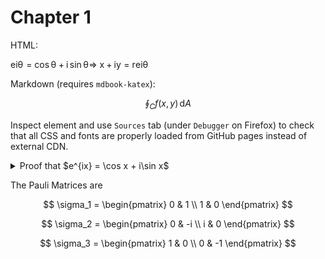 # Chapter 1

HTML:

<span class="katex-display"><span class="katex"><span class="katex-html" aria-hidden="true"><span class="base"><span class="strut" style="height:0.8991em;"></span><span class="mord"><span class="mord mathnormal">e</span><span class="msupsub"><span class="vlist-t"><span class="vlist-r"><span class="vlist" style="height:0.8991em;"><span style="top:-3.113em;margin-right:0.05em;"><span class="pstrut" style="height:2.7em;"></span><span class="sizing reset-size6 size3 mtight"><span class="mord mtight"><span class="mord mathnormal mtight">i</span><span class="mord mathnormal mtight" style="margin-right:0.02778em;">θ</span></span></span></span></span></span></span></span></span><span class="mspace" style="margin-right:0.2778em;"></span><span class="mrel">=</span><span class="mspace" style="margin-right:0.2778em;"></span></span><span class="base"><span class="strut" style="height:0.7778em;vertical-align:-0.0833em;"></span><span class="mop">cos</span><span class="mspace" style="margin-right:0.1667em;"></span><span class="mord mathnormal" style="margin-right:0.02778em;">θ</span><span class="mspace" style="margin-right:0.2222em;"></span><span class="mbin">+</span><span class="mspace" style="margin-right:0.2222em;"></span></span><span class="base"><span class="strut" style="height:0.6944em;"></span><span class="mord mathnormal">i</span><span class="mspace" style="margin-right:0.1667em;"></span><span class="mop">sin</span><span class="mspace" style="margin-right:0.1667em;"></span><span class="mord mathnormal" style="margin-right:0.02778em;">θ</span></span><span class="mspace newline" style="margin-top:1.2em;"></span><span class="base"><span class="strut" style="height:0.3669em;"></span><span class="mrel">⇒</span><span class="mspace" style="margin-right:0.2778em;"></span></span><span class="base"><span class="strut" style="height:0.6667em;vertical-align:-0.0833em;"></span><span class="mord mathnormal">x</span><span class="mspace" style="margin-right:0.2222em;"></span><span class="mbin">+</span><span class="mspace" style="margin-right:0.2222em;"></span></span><span class="base"><span class="strut" style="height:0.854em;vertical-align:-0.1944em;"></span><span class="mord mathnormal">i</span><span class="mord mathnormal" style="margin-right:0.03588em;">y</span><span class="mspace" style="margin-right:0.2778em;"></span><span class="mrel">=</span><span class="mspace" style="margin-right:0.2778em;"></span></span><span class="base"><span class="strut" style="height:0.8991em;"></span><span class="mord mathnormal" style="margin-right:0.02778em;">r</span><span class="mord"><span class="mord mathnormal">e</span><span class="msupsub"><span class="vlist-t"><span class="vlist-r"><span class="vlist" style="height:0.8991em;"><span style="top:-3.113em;margin-right:0.05em;"><span class="pstrut" style="height:2.7em;"></span><span class="sizing reset-size6 size3 mtight"><span class="mord mtight"><span class="mord mathnormal mtight">i</span><span class="mord mathnormal mtight" style="margin-right:0.02778em;">θ</span></span></span></span></span></span></span></span></span></span></span></span></span>

Markdown (requires `mdbook-katex`):

$$
\oint_C f(x,y)\,\mathrm dA
$$

Inspect element and use `Sources` tab (under `Debugger` on Firefox) to check
that all CSS and fonts are properly loaded from GitHub pages instead of
external CDN.

<details><summary>Proof that $e^{ix} = \cos x + i\sin x$</summary>
$$
\begin{aligned}
  e^x &= \sum_{n=0}^\infty \frac{x^n}{n!} \implies e^{ix} = \sum_{n=0}^\infty \frac{(ix)^n}{n!} \\
  \cos x &= \sum_{m=0}^\infty \frac{(-1)^n x^{2m}}{(2m)!} = \sum_{m=0}^\infty \frac{(ix)^{2m}}{(2m)!} \\
  \sin x &= \sum_{s=0}^\infty \frac{(-1)^s x^{2s+1}}{(2s+1)!} = \sum_{s=0}^\infty \frac{(ix)^{2s+1}}{i(2s+1)!} \\
  \cos x + i\sin x &= \sum_{l=0}^\infty \frac{(ix)^{2l}}{(2l)!} + \sum_{s=0}^\infty \frac{(ix)^{2s+1}}{(2s+1)!} = \sum_{n=0}^\infty \frac{(ix)^{n}}{n!} \\
         &= e^{ix}
\end{aligned}
$$
</details>

The Pauli Matrices are

$$
\sigma_1 = \begin{pmatrix}
0 & 1 \\
1 & 0
\end{pmatrix}
$$

$$
\sigma_2 = \begin{pmatrix}
0 & -i \\
i & 0
\end{pmatrix}
$$

$$
\sigma_3 = \begin{pmatrix}
1 & 0 \\
0 & -1
\end{pmatrix}
$$

